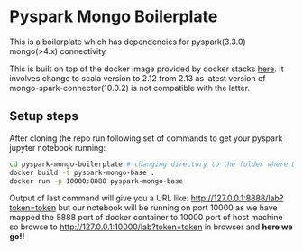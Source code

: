 # Pyspark Mongo Boilerplate
This is a boilerplate which has dependencies for pyspark(3.3.0) mongo(>4.x) connectivity

This is built on top of the docker image provided by docker stacks [here](https://hub.docker.com/r/jupyter/pyspark-notebook). 
It involves change to scala version to 2.12 from 2.13 as latest version of mongo-spark-connector(10.0.2) is not compatible with the latter.

## Setup steps
After cloning the repo run following set of commands to get your pyspark jupyter notebook running:

```sh
cd pyspark-mongo-boilerplate # changing directory to the folder where Dockerfile is present
docker build -t pyspark-mongo-base .
docker run -p 10000:8888 pyspark-mongo-base
```

Output of last command will give you a URL like:
http://127.0.0.1:8888/lab?token=token but our notebook will be running on port 10000 as we have mapped the 8888 port of docker container to 10000 port of host machine so browse to http://127.0.0.1:10000/lab?token=token in browser and **here we go!!**
